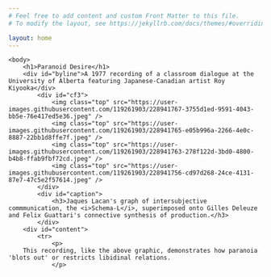 ```yaml
---
# Feel free to add content and custom Front Matter to this file.
# To modify the layout, see https://jekyllrb.com/docs/themes/#overriding-theme-defaults

layout: home
---
```


<html>
    <head>
        <style>
            #cf3 {
    position:relative;
    height:448px;
    width:400px;
    margin:0 auto;

  }

div {
    display: block;
    margin: 5px;
}

#content {
    margin: 1%;
    position: relative;
    top: 10px;
}

#caption {
    text-align: center;
    position: relative;

}

#byline {
    text-align: center;
    text-decoration: bold;
    font-size: 1.5em;
}

h1 {
    text-align: center;
}
  
#cf3 img {
    max-width: 400px;

    margin-bottom: -500px;

    position:absolute;
    left:0;

    z-index: -1;
  }

  

  @keyframes cf3FadeInOut {
    0% {
      opacity:1;
    }
    17% {
      opacity:1;
    }
    25% {
      opacity:0;
    }
    92% {
      opacity:0;
    }
    100% {
      opacity:1;
    }
  }



  #cf3 img.top {
    animation-name: cf3FadeInOut;
    animation-timing-function: ease-in-out;
    animation-iteration-count: infinite;
    animation-duration: 12s;
    animation-direction: normal;
    }


  
  #cf3 img:nth-of-type(1) {
    animation-delay: 6s;
  }
  #cf3 img:nth-of-type(2) {
    animation-delay: 4s;
  }
  #cf3 img:nth-of-type(3) {
    animation-delay: 2s;
  }
  #cf3 img:nth-of-type(4) {
    animation-delay: 0;
  }
        </style>
    </head>
    
    <body>
        <h1>Paranoid Desire</h1>
        <div id="byline">A 1977 recording of a classroom dialogue at the University of Alberta featuring Japanese-Canadian artist Roy Kiyooka</div>
            <div id="cf3">
                <img class="top" src="https://user-images.githubusercontent.com/119261903/228941767-3755d1ed-9591-4043-bb5e-76e417ed5e36.jpeg" />
                <img class="top" src="https://user-images.githubusercontent.com/119261903/228941765-e05b996a-2266-4e0c-8887-22bb1d8ffe7f.jpeg" />
                <img class="top" src="https://user-images.githubusercontent.com/119261903/228941763-278f122d-3bd0-4800-b4b8-ffab9fbf72cd.jpeg" />
                <img class="top" src="https://user-images.githubusercontent.com/119261903/228941756-cd97d268-24ce-4131-87e7-47c5e2f57614.jpeg" />
            </div>
            <div id="caption">
                <h3>Jaques Lacan's graph of intersubjective commmunication, the <i>Schema-L</i>, superimposed onto Gilles Deleuze and Felix Guattari's connective synthesis of production.</h3>
            </div>
        <div id="content">
            <tr>
                <p>
        This recording, like the above graphic, demonstrates how paranoia 'blots out' or restricts libidinal relations.
                </p>
        
           
                
                
